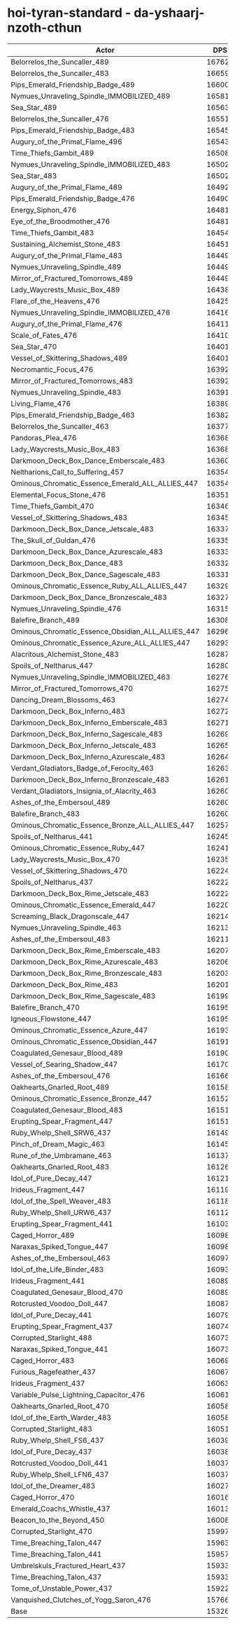 # hoi-tyran-standard - da-yshaarj-nzoth-cthun
| Actor | DPS | Increase |
|---|:---:|:---:|
|Belorrelos_the_Suncaller_489|167623|9.36%|
|Belorrelos_the_Suncaller_483|166597|8.70%|
|Pips_Emerald_Friendship_Badge_489|166004|8.31%|
|Nymues_Unraveling_Spindle_IMMOBILIZED_489|165811|8.18%|
|Sea_Star_489|165636|8.07%|
|Belorrelos_the_Suncaller_476|165512|7.99%|
|Pips_Emerald_Friendship_Badge_483|165450|7.95%|
|Augury_of_the_Primal_Flame_496|165435|7.94%|
|Time_Thiefs_Gambit_489|165082|7.71%|
|Nymues_Unraveling_Spindle_IMMOBILIZED_483|165027|7.67%|
|Sea_Star_483|165020|7.67%|
|Augury_of_the_Primal_Flame_489|164928|7.61%|
|Pips_Emerald_Friendship_Badge_476|164906|7.59%|
|Energy_Siphon_476|164817|7.53%|
|Eye_of_the_Broodmother_476|164814|7.53%|
|Time_Thiefs_Gambit_483|164546|7.36%|
|Sustaining_Alchemist_Stone_483|164513|7.34%|
|Augury_of_the_Primal_Flame_483|164495|7.32%|
|Nymues_Unraveling_Spindle_489|164494|7.32%|
|Mirror_of_Fractured_Tomorrows_489|164490|7.32%|
|Lady_Waycrests_Music_Box_489|164385|7.25%|
|Flare_of_the_Heavens_476|164259|7.17%|
|Nymues_Unraveling_Spindle_IMMOBILIZED_476|164167|7.11%|
|Augury_of_the_Primal_Flame_476|164118|7.08%|
|Scale_of_Fates_476|164100|7.07%|
|Sea_Star_470|164016|7.01%|
|Vessel_of_Skittering_Shadows_489|164014|7.01%|
|Necromantic_Focus_476|163927|6.95%|
|Mirror_of_Fractured_Tomorrows_483|163921|6.95%|
|Nymues_Unraveling_Spindle_483|163910|6.94%|
|Living_Flame_476|163891|6.93%|
|Pips_Emerald_Friendship_Badge_463|163826|6.89%|
|Belorrelos_the_Suncaller_463|163774|6.85%|
|Pandoras_Plea_476|163687|6.80%|
|Lady_Waycrests_Music_Box_483|163680|6.79%|
|Darkmoon_Deck_Box_Dance_Emberscale_483|163606|6.74%|
|Neltharions_Call_to_Suffering_457|163541|6.70%|
|Ominous_Chromatic_Essence_Emerald_ALL_ALLIES_447|163540|6.70%|
|Elemental_Focus_Stone_476|163510|6.68%|
|Time_Thiefs_Gambit_470|163464|6.65%|
|Vessel_of_Skittering_Shadows_483|163452|6.64%|
|Darkmoon_Deck_Box_Dance_Jetscale_483|163372|6.59%|
|The_Skull_of_Guldan_476|163351|6.58%|
|Darkmoon_Deck_Box_Dance_Azurescale_483|163330|6.56%|
|Darkmoon_Deck_Box_Dance_483|163329|6.56%|
|Darkmoon_Deck_Box_Dance_Sagescale_483|163316|6.55%|
|Ominous_Chromatic_Essence_Ruby_ALL_ALLIES_447|163290|6.54%|
|Darkmoon_Deck_Box_Dance_Bronzescale_483|163276|6.53%|
|Nymues_Unraveling_Spindle_476|163156|6.45%|
|Balefire_Branch_489|163085|6.40%|
|Ominous_Chromatic_Essence_Obsidian_ALL_ALLIES_447|162962|6.32%|
|Ominous_Chromatic_Essence_Azure_ALL_ALLIES_447|162937|6.31%|
|Alacritous_Alchemist_Stone_483|162872|6.27%|
|Spoils_of_Neltharus_447|162800|6.22%|
|Nymues_Unraveling_Spindle_IMMOBILIZED_463|162765|6.20%|
|Mirror_of_Fractured_Tomorrows_470|162756|6.19%|
|Dancing_Dream_Blossoms_463|162742|6.18%|
|Darkmoon_Deck_Box_Inferno_483|162729|6.17%|
|Darkmoon_Deck_Box_Inferno_Emberscale_483|162719|6.17%|
|Darkmoon_Deck_Box_Inferno_Sagescale_483|162691|6.15%|
|Darkmoon_Deck_Box_Inferno_Jetscale_483|162654|6.12%|
|Darkmoon_Deck_Box_Inferno_Azurescale_483|162645|6.12%|
|Verdant_Gladiators_Badge_of_Ferocity_463|162632|6.11%|
|Darkmoon_Deck_Box_Inferno_Bronzescale_483|162613|6.10%|
|Verdant_Gladiators_Insignia_of_Alacrity_463|162604|6.09%|
|Ashes_of_the_Embersoul_489|162604|6.09%|
|Balefire_Branch_483|162600|6.09%|
|Ominous_Chromatic_Essence_Bronze_ALL_ALLIES_447|162571|6.07%|
|Spoils_of_Neltharus_441|162457|5.99%|
|Ominous_Chromatic_Essence_Ruby_447|162414|5.97%|
|Lady_Waycrests_Music_Box_470|162358|5.93%|
|Vessel_of_Skittering_Shadows_470|162244|5.86%|
|Spoils_of_Neltharus_437|162229|5.85%|
|Darkmoon_Deck_Box_Rime_Jetscale_483|162221|5.84%|
|Ominous_Chromatic_Essence_Emerald_447|162207|5.83%|
|Screaming_Black_Dragonscale_447|162141|5.79%|
|Nymues_Unraveling_Spindle_463|162132|5.78%|
|Ashes_of_the_Embersoul_483|162111|5.77%|
|Darkmoon_Deck_Box_Rime_Emberscale_483|162072|5.74%|
|Darkmoon_Deck_Box_Rime_Azurescale_483|162064|5.74%|
|Darkmoon_Deck_Box_Rime_Bronzescale_483|162037|5.72%|
|Darkmoon_Deck_Box_Rime_483|162017|5.71%|
|Darkmoon_Deck_Box_Rime_Sagescale_483|161996|5.69%|
|Balefire_Branch_470|161956|5.67%|
|Igneous_Flowstone_447|161954|5.67%|
|Ominous_Chromatic_Essence_Azure_447|161939|5.66%|
|Ominous_Chromatic_Essence_Obsidian_447|161912|5.64%|
|Coagulated_Genesaur_Blood_489|161902|5.63%|
|Vessel_of_Searing_Shadow_447|161707|5.51%|
|Ashes_of_the_Embersoul_476|161667|5.48%|
|Oakhearts_Gnarled_Root_489|161584|5.42%|
|Ominous_Chromatic_Essence_Bronze_447|161525|5.39%|
|Coagulated_Genesaur_Blood_483|161515|5.38%|
|Erupting_Spear_Fragment_447|161510|5.38%|
|Ruby_Whelp_Shell_SRW6_437|161498|5.37%|
|Pinch_of_Dream_Magic_463|161451|5.34%|
|Rune_of_the_Umbramane_463|161379|5.29%|
|Oakhearts_Gnarled_Root_483|161269|5.22%|
|Idol_of_Pure_Decay_447|161210|5.18%|
|Irideus_Fragment_447|161199|5.17%|
|Idol_of_the_Spell_Weaver_483|161187|5.17%|
|Ruby_Whelp_Shell_URW6_437|161129|5.13%|
|Erupting_Spear_Fragment_441|161036|5.07%|
|Caged_Horror_489|160988|5.04%|
|Naraxas_Spiked_Tongue_447|160982|5.03%|
|Ashes_of_the_Embersoul_463|160976|5.03%|
|Idol_of_the_Life_Binder_483|160931|5.00%|
|Irideus_Fragment_441|160896|4.98%|
|Coagulated_Genesaur_Blood_470|160894|4.97%|
|Rotcrusted_Voodoo_Doll_447|160872|4.96%|
|Idol_of_Pure_Decay_441|160795|4.91%|
|Erupting_Spear_Fragment_437|160741|4.87%|
|Corrupted_Starlight_488|160734|4.87%|
|Naraxas_Spiked_Tongue_441|160730|4.87%|
|Caged_Horror_483|160691|4.84%|
|Furious_Ragefeather_437|160673|4.83%|
|Irideus_Fragment_437|160630|4.80%|
|Variable_Pulse_Lightning_Capacitor_476|160611|4.79%|
|Oakhearts_Gnarled_Root_470|160587|4.77%|
|Idol_of_the_Earth_Warder_483|160585|4.77%|
|Corrupted_Starlight_483|160517|4.73%|
|Ruby_Whelp_Shell_FS6_437|160398|4.65%|
|Idol_of_Pure_Decay_437|160389|4.65%|
|Rotcrusted_Voodoo_Doll_441|160377|4.64%|
|Ruby_Whelp_Shell_LFN6_437|160375|4.64%|
|Idol_of_the_Dreamer_483|160274|4.57%|
|Caged_Horror_470|160166|4.50%|
|Emerald_Coachs_Whistle_437|160138|4.48%|
|Beacon_to_the_Beyond_450|160086|4.45%|
|Corrupted_Starlight_470|159971|4.37%|
|Time_Breaching_Talon_447|159634|4.15%|
|Time_Breaching_Talon_441|159570|4.11%|
|Umbrelskuls_Fractured_Heart_437|159339|3.96%|
|Time_Breaching_Talon_437|159335|3.96%|
|Tome_of_Unstable_Power_437|159226|3.89%|
|Vanquished_Clutches_of_Yogg_Saron_476|157667|2.87%|
|Base|153269|0.00%|
